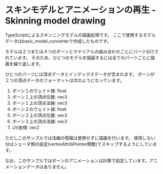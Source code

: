 # スキンモデルとアニメーションの再生 - Skinning model drawing

TypeScriptによるスキンニングモデルの描画処理です。
ここで使用するモデルデータはbasic_model_converterで作成したものです。

モデルは２つまたは４つのボーンとマテリアルの組み合わせごとにパーツ分けされています。
そのため、ひとつのモデルを描画するには全てのパーツごとに描画を繰り返します。

ひとつのパーツには頂点データとインデックスデータが含まれます。
ボーンが２つの頂点データのフォーマットは次のようになっています。

1. ボーン１のウェイト値: float
1. ボーン１上の頂点位置: vec3
1. ボーン１上の頂点法線: vec3
1. ボーン２のウェイト値: float
1. ボーン２上の頂点位置: vec3
1. ボーン２上の頂点法線: vec3
1. UV座標: vec2

ただしこのサンプルでは法線の情報は使用せずに描画を行います。
使用しない分はシェーダ側の設定(vertexAttribPointer関数)でスキップするようにしています。

なお、このサンプルではボーンのアニメーションは計算で設定しています。アニメーションデータはありません。
